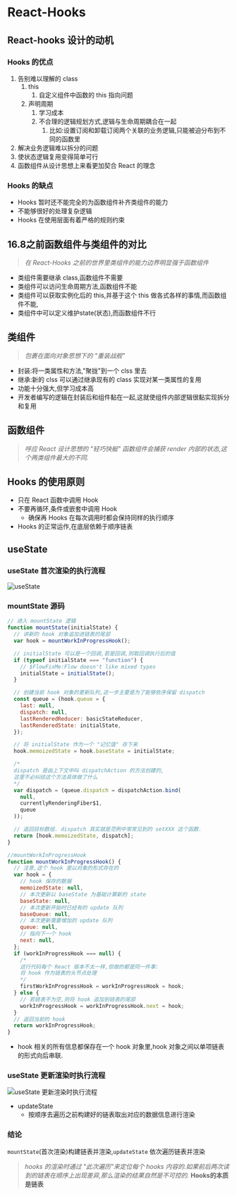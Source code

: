 # React-Hooks

## React-hooks 设计的动机

### Hooks 的优点

1. 告别难以理解的 class
   1. this
      1. 自定义组件中函数的 this 指向问题
   2. 声明周期
      1. 学习成本
      1. 不合理的逻辑规划方式,逻辑与生命周期耦合在一起
         1. 比如:设置订阅和卸载订阅两个关联的业务逻辑,只能被迫分布到不同的函数里
2. 解决业务逻辑难以拆分的问题
3. 使状态逻辑复用变得简单可行
4. 函数组件从设计思想上来看更加契合 React 的理念

### Hooks 的缺点

- Hooks 暂时还不能完全的为函数组件补齐类组件的能力
- 不能够很好的处理复杂逻辑
- Hooks 在使用层面有着严格的规则约束

## 16.8之前函数组件与类组件的对比

> _在 React-Hooks 之前的世界里类组件的能力边界明显强于函数组件_

- 类组件需要继承 class,函数组件不需要
- 类组件可以访问生命周期方法,函数组件不能
- 类组件可以获取实例化后的 this,并基于这个 this 做各式各样的事情,而函数组件不能,
- 类组件中可以定义维护state(状态),而函数组件不行

## 类组件

> _包裹在面向对象思想下的 "重装战舰"_

- 封装:将一类属性和方法,"聚拢"到一个 clss 里去
- 继承:新的 clss 可以通过继承现有的 class 实现对某一类属性的复用 
- 功能十分强大,但学习成本高
- 开发者编写的逻辑在封装后和组件黏在一起,这就使组件内部逻辑很黏实现拆分和复用

## 函数组件

> _呼应 React 设计思想的 "轻巧快艇"_
> _函数组件会捕获 render 内部的状态,这个两类组件最大的不同._

## Hooks 的使用原则

- 只在 React 函数中调用 Hook
- 不要再循环,条件或嵌套中调用 Hook
  - 确保再 Hooks 在每次调用时都会保持同样的执行顺序
- Hooks 的正常运作,在底层依赖于顺序链表

## useState

### useState 首次渲染的执行流程

![useState](https://s2.loli.net/2022/01/13/N2JorW3enQkX5xg.png)

### mountState 源码

```javascript
// 进入 mountState 逻辑
function mountState(initialState) {
  // 讲新的 hook 对象追加进链表的尾部
  var hook = mountWorkInProgressHook();

  // initialState 可以是一个回调,若是回调,则取回调执行后的值
  if (typeof initialState === "function") {
    // $FlowFixMe:Flow doesn't like mixed types
    initialState = initialState();
  }

  // 创建当前 hook 对象的更新队列,这一步主要是为了能够依序保留 dispatch
  const queue = (hook.queue = {
    last: null,
    dispatch: null,
    lastRenderedReducer: basicStateReducer,
    lastRenderedState: initialState,
  });

  // 将 initialState 作为一个 "记忆值" 存下来
  hook.memoizedState = hook.baseState = initialState;

  /* 
  dispatch 是由上下文中叫 dispatchAction 的方法创建的,
  这里不必纠结这个方法具体做了什么
  */
  var dispatch = (queue.dispatch = dispatchAction.bind(
    null,
    currentlyRenderingFiber$1,
    queue
  ));

  // 返回目标数组. dispatch 其实就是范例中常常见到的 setXXX 这个函数.
  return [hook.memoizedState, dispatch];
}

//mountWorkInProgressHook
function mountWorkInProgressHook() {
  // 注意,这个 hook 是以对象的形式存在的
  var hook = {
    // hook 保存的数据
    memoizedState: null,
    // 本次更新以 baseState 为基础计算新的 state
    baseState: null,
    // 本次更新开始时已经有的 update 队列
    baseQueue: null,
    // 本次更新需要增加的 update 队列
    queue: null,
    // 指向下一个 hook
    next: null,
  };
  if (workInProgressHook === null) {
    /* 
    这行代码每个 React 版本不太一样,但做的都是同一件事:
    将 hook 作为链表的头节点处理
    */
    firstWorkInProgressHook = workInProgressHook = hook;
  } else {
    // 若链表不为空,则将 hook 追加到链表的尾部
    workInProgressHook = workInProgressHook.next = hook;
  }
  // 返回当前的 hook
  return workInProgressHook;
}
```

- hook 相关的所有信息都保存在一个 hook 对象里,hook 对象之间以单项链表的形式向后串联.

### useState 更新渲染时执行流程

![useState 更新渲染时执行流程](https://s2.loli.net/2022/01/13/jhp8xfPSKcEBCMZ.png)

- updateState
  - 按顺序去遍历之前构建好的链表取出对应的数据信息进行渲染

### 结论

`mountState`(首次渲染)构建链表并渲染,`updateState` 依次遍历链表并渲染
> _hooks 的渲染时通过 "此次遍历"来定位每个 hooks 内容的.如果前后两次读到的链表在顺序上出现差异,那么渲染的结果自然是不可控的._
> **Hooks的本质是链表**